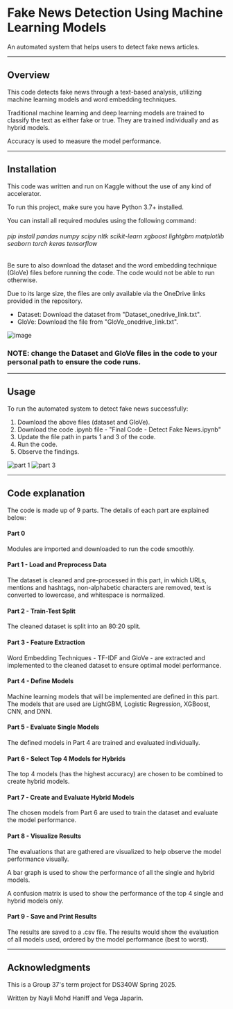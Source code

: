 # Fake News Detection Using Machine Learning Models

An automated system that helps users to detect fake news articles.

---


## Overview

This code detects fake news through a text-based analysis, utilizing machine learning models and word embedding techniques. 

Traditional machine learning and deep learning models are trained to classify the text as either fake or true. They are trained individually and as hybrid models.

Accuracy is used to measure the model performance. 

---

## Installation

This code was written and run on Kaggle without the use of any kind of accelerator.

To run this project, make sure you have Python 3.7+ installed.

You can install all required modules using the following command:

###### pip install pandas numpy scipy nltk scikit-learn xgboost lightgbm matplotlib seaborn torch keras tensorflow


Be sure to also download the dataset and the word embedding technique (GloVe) files before running the code. The code would not be able to run otherwise. 

Due to its large size, the files are only available via the OneDrive links provided in the repository.

- Dataset: Download the dataset from "Dataset_onedrive_link.txt".
- GloVe: Download the file from "GloVe_onedrive_link.txt".

![image](https://github.com/user-attachments/assets/c4a780b7-c6a2-49b4-83ef-692709c469a1)

### NOTE: change the Dataset and GloVe files in the code to your personal path to ensure the code runs. 

---

## Usage

To run the automated system to detect fake news successfully:
1. Download the above files (dataset and GloVe).
2. Download the code .ipynb file - "Final Code - Detect Fake News.ipynb"
3. Update the file path in parts 1 and 3 of the code.
4. Run the code.
5. Observe the findings. 

![part 1](https://github.com/user-attachments/assets/3d343cfb-856f-4473-a0d5-0240a296c289)
![part 3](https://github.com/user-attachments/assets/34891fec-77b2-4d1b-96d9-cb858cdd4e8c)

---

## Code explanation

The code is made up of 9 parts. The details of each part are explained below:

#### Part 0 
Modules are imported and downloaded to run the code smoothly.

#### Part 1 - Load and Preprocess Data
The dataset is cleaned and pre-processed in this part, in which URLs, mentions and hashtags, non-alphabetic characters are removed, text is converted to lowercase, and whitespace is normalized.

#### Part 2 - Train-Test Split
The cleaned dataset is split into an 80:20 split.

#### Part 3 - Feature Extraction
Word Embedding Techniques - TF-IDF and GloVe - are extracted and implemented to the cleaned dataset to ensure optimal model performance.

#### Part 4 - Define Models
Machine learning models that will be implemented are defined in this part. The models that are used are LightGBM, Logistic Regression, XGBoost, CNN, and DNN.

#### Part 5 - Evaluate Single Models
The defined models in Part 4 are trained and evaluated individually. 

#### Part 6 - Select Top 4 Models for Hybrids
The top 4 models (has the highest accuracy) are chosen to be combined to create hybrid models. 

#### Part 7 - Create and Evaluate Hybrid Models
The chosen models from Part 6 are used to train the dataset and evaluate the model performance. 

#### Part 8 - Visualize Results
The evaluations that are gathered are visualized to help observe the model performance visually. 

A bar graph is used to show the performance of all the single and hybrid models.

A confusion matrix is used to show the performance of the top 4 single and hybrid models only. 

#### Part 9 - Save and Print Results
The results are saved to a .csv file. The results would show the evaluation of all models used, ordered by the model performance (best to worst). 

---

## Acknowledgments

This is a Group 37's term project for DS340W Spring 2025.

Written by Nayli Mohd Haniff and Vega Japarin.
